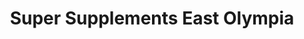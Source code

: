 ---
title: "Super Supplements East Olympia"
url: /olympia/super-supplements-east-olympia/
shop: Drogerie
---